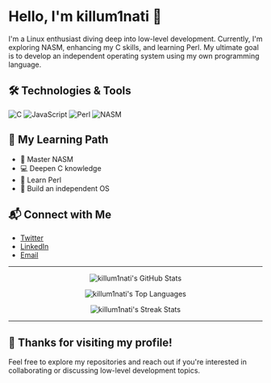 <!-- Header Section -->
# Hello, I'm killum1nati 👾

I'm a Linux enthusiast diving deep into low-level development. Currently, I'm exploring NASM, enhancing my C skills, and learning Perl. My ultimate goal is to develop an independent operating system using my own programming language.

## 🛠️ Technologies & Tools

![C](https://img.shields.io/badge/-C-00599C?style=flat&logo=c&logoColor=white)
![JavaScript](https://img.shields.io/badge/-JavaScript-F7DF1E?style=flat&logo=javascript&logoColor=black)
![Perl](https://img.shields.io/badge/-Perl-39457E?style=flat&logo=perl&logoColor=white)
![NASM](https://img.shields.io/badge/-NASM-000000?style=flat&logo=assembly&logoColor=white)

## 🎯 My Learning Path

- 🧠 Master NASM
- 💻 Deepen C knowledge
- 🐪 Learn Perl
- 🚀 Build an independent OS

## 📬 Connect with Me

- [Twitter](https://twitter.com/killum1nati)
- [LinkedIn](https://www.linkedin.com/in/killum1nati)
- [Email](mailto:killum1nati@example.com)

---

<!-- Centered Statistics Section -->
<p align="center">
  <img src="https://github-readme-stats.vercel.app/api?username=killum1nati&show_icons=true&theme=radical&hide_title=true" alt="killum1nati's GitHub Stats" />
</p>

<p align="center">
  <img src="https://github-readme-stats.vercel.app/api/top-langs/?username=killum1nati&layout=compact&theme=radical" alt="killum1nati's Top Languages" />
</p>

<p align="center">
  <img src="https://streak-stats.demolab.com/?user=killum1nati&theme=radical&hide_border=true" alt="killum1nati's Streak Stats" />
</p>

---

<!-- Footer Section -->
## 🎉 Thanks for visiting my profile!

Feel free to explore my repositories and reach out if you're interested in collaborating or discussing low-level development topics.
